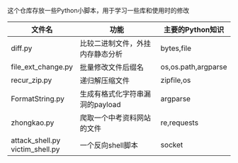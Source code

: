 这个仓库存放一些Python小脚本，用于学习一些库和使用时的修改

| 文件名                               | 功能                             | 主要的Python知识    |
| ------------------------------------ | -------------------------------- | ------------------- |
| diff.py                              | 比较二进制文件，外挂内存静态分析 | bytes,file          |
| file_ext_change.py                   | 批量修改文件后缀名               | os,os.path,argparse |
| recur_zip.py                         | 递归解压缩文件                   | zipfile,os          |
| FormatString.py                      | 生成有格式化字符串漏洞的payload  | argparse            |
| zhongkao.py                          | 爬取一个中考资料网站的文件       | re,requests         |
| attack_shell.py<br />victim_shell.py | 一个反向shell脚本                | socket              |

